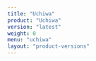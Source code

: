 ```yaml
---
title: "Uchiwa"
product: "Uchiwa"
version: "latest"
weight: 0
menu: "uchiwa"
layout: "product-versions"
---
```

